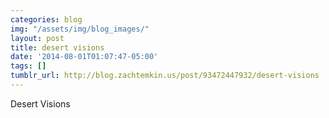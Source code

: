 ```yaml
---
categories: blog
img: "/assets/img/blog_images/" 
layout: post
title: desert visions
date: '2014-08-01T01:07:47-05:00'
tags: []
tumblr_url: http://blog.zachtemkin.us/post/93472447932/desert-visions
---
```

Desert Visions
